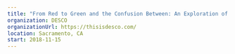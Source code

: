 ```yaml
---
title: "From Red to Green and the Confusion Between: An Exploration of Color Accessibility"
organization: DESCO
organizationUrl: https://thisisdesco.com/
location: Sacramento, CA
start: 2018-11-15
---
```


